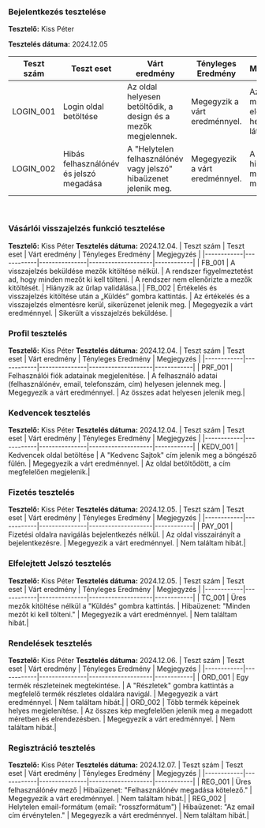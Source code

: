 ### Bejelentkezés tesztelése

**Tesztelő:** Kiss Péter

**Tesztelés dátuma:** 2024.12.05


| Teszt szám | Teszt eset | Várt eredmény | Tényleges Eredmény | Megjegyzés |
|------------|------------|---------------|--------------------|------------|
| LOGIN_001 | Login oldal betöltése | Az oldal helyesen betöltődik, a design és a mezők megjelennek. | Megegyzik a várt eredménnyel. | Az oldal minden elem helyesen látható. |
| LOGIN_002 | Hibás felhasználónév és jelszó megadása | A "Helytelen felhasználónév vagy jelszó" hibaüzenet jelenik meg. | Megegyezik a várt eredménnyel. | A hibaüzenet megfelelően megjelenik. |
&nbsp;


### Vásárlói visszajelzés funkció tesztelése
**Tesztelő:** Kiss Péter
**Tesztelés dátuma:** 2024.12.04.
 | Teszt szám | Teszt eset | Várt eredmény | Tényleges Eredmény | Megjegyzés |
|------------|------------|---------------|--------------------|------------|
| FB_001 | A visszajelzés beküldése mezők kitöltése nélkül. | A rendszer figyelmeztetést ad, hogy minden mezőt ki kell tölteni. | A rendszer nem ellenőrizte a mezők kitöltését. | Hiányzik az űrlap validálása.|
| FB_002 | Értékelés és visszajelzés kitöltése után a „Küldés” gombra kattintás. | Az értékelés és a visszajelzés elmentésre kerül, sikerüzenet jelenik meg. | Megegyezik a várt eredménnyel. | Sikerült a visszajelzés beküldése. |


### Profil tesztelés
**Tesztelő:** Kiss Péter
**Tesztelés dátuma:** 2024.12.04.
 | Teszt szám | Teszt eset | Várt eredmény | Tényleges Eredmény | Megjegyzés |
|------------|------------|---------------|--------------------|------------|
| PRF_001 | Felhasználói fiók adatainak megjelenítése. | A felhasználó adatai (felhasználónév, email, telefonszám, cím) helyesen jelennek meg. | Megegyezik a várt eredménnyel. | Az összes adat helyesen jelenik meg.|


### Kedvencek tesztelés
**Tesztelő:** Kiss Péter
**Tesztelés dátuma:** 2024.12.04.
 | Teszt szám | Teszt eset | Várt eredmény | Tényleges Eredmény | Megjegyzés |
|------------|------------|---------------|--------------------|------------|
| KEDV_001 | Kedvencek oldal betöltése | A "Kedvenc Sajtok" cím jelenik meg a böngésző fülén. | Megegyezik a várt eredménnyel. | Az oldal betöltődött, a cím megfelelően megjelenik.|

### Fizetés tesztelés
**Tesztelő:** Kiss Péter
**Tesztelés dátuma:** 2024.12.05.
 | Teszt szám | Teszt eset | Várt eredmény | Tényleges Eredmény | Megjegyzés |
|------------|------------|---------------|--------------------|------------|
| PAY_001 | Fizetési oldalra navigálás bejelentkezés nélkül. | Az oldal visszairányít a bejelentkezésre. | Megegyezik a várt eredménnyel. | Nem találtam hibát.|

### Elfelejtett Jelszó  tesztelés
**Tesztelő:** Kiss Péter
**Tesztelés dátuma:** 2024.12.05.
 | Teszt szám | Teszt eset | Várt eredmény | Tényleges Eredmény | Megjegyzés |
|------------|------------|---------------|--------------------|------------|
| TC_001 | Üres mezők kitöltése nélkül a "Küldés" gombra kattintás. | Hibaüzenet: "Minden mezőt ki kell tölteni." | Megegyezik a várt eredménnyel. | Nem találtam hibát.|


### Rendelések  tesztelés
**Tesztelő:** Kiss Péter
**Tesztelés dátuma:** 2024.12.06.
 | Teszt szám | Teszt eset | Várt eredmény | Tényleges Eredmény | Megjegyzés |
|------------|------------|---------------|--------------------|------------|
| ORD_001 | Egy termék részleteinek megtekintése. | A "Részletek" gombra kattintás a megfelelő termék részletes oldalára navigál. | Megegyezik a várt eredménnyel. | Nem találtam hibát.|
| ORD_002 | Több termék képeinek helyes megjelenítése. | Az összes kép megfelelően jelenik meg a megadott méretben és elrendezésben. | Megegyezik a várt eredménnyel. | Nem találtam hibát.|


### Regisztráció tesztelés
**Tesztelő:** Kiss Péter
**Tesztelés dátuma:** 2024.12.07.
 | Teszt szám | Teszt eset | Várt eredmény | Tényleges Eredmény | Megjegyzés |
|------------|------------|---------------|--------------------|------------|
| REG_001 | Üres felhasználónév mező | Hibaüzenet: "Felhasználónév megadása kötelező." | Megegyezik a várt eredménnyel. | Nem találtam hibát.|
| REG_002 | Helytelen email-formátum (email: "rosszformátum") | Hibaüzenet: "Az email cím érvénytelen." | Megegyezik a várt eredménnyel. | Nem találtam hibát.|

